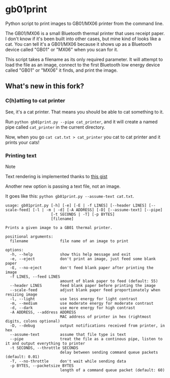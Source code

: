 # gb01print

Python script to print images to GB01/MX06 printer from the command line.

The GB01/MX06 is a small Bluetooth thermal printer that uses receipt paper. 
I don't know if it's been built into other cases, but mine kind of looks like a cat.
You can tell it's a GB01/MX06 because it shows up as a Bluetooth device called "GB01" or "MX06" when you scan for it.

This script takes a filename as its only required parameter. 
It will attempt to load the file as an image, 
connect to the first Bluetooth low energy device called "GB01" or "MX06" it finds,
and print the image.

## What's new in this fork?

### C(h)atting to cat printer

See, it's a cat printer. That means you should be able to cat something to it.

Run `python gb01print.py --pipe cat_printer`, and it will create a named pipe called `cat_printer` in the current directory.

Now, when you go `cat cat.txt > cat_printer` you cat to cat printer and it prints your cats!

### Printing text

> [!NOTE]
> Text rendering is implemented thanks to [this gist](https://gist.github.com/mpomery/6514e521d3d03abce697409609978ede)

Another new option is passing a text file, not an image.

It goes like this: `python gb01print.py --assume-text cat.txt`.



    usage: gb01print.py [-h] [-e] [-E | -f LINES] [--header LINES] [--scale-feed] [-l | -m | -d] [-A ADDRESS] [-D] [--assume-text] [--pipe]
                        [-t SECONDS | -T] [-p BYTES]
                        [filename]

    Prints a given image to a GB01 thermal printer.

    positional arguments:
      filename              file name of an image to print

    options:
      -h, --help            show this help message and exit
      -e, --eject           don't print an image, just feed some blank paper
      -E, --no-eject        don't feed blank paper after printing the image
      -f LINES, --feed LINES
                            amount of blank paper to feed (default: 55)
      --header LINES        feed blank paper before printing the image
      --scale-feed          adjust blank paper feed proportionately when resizing image
      -l, --light           use less energy for light contrast
      -m, --medium          use moderate energy for moderate contrast
      -d, --dark            use more energy for high contrast
      -A ADDRESS, --address ADDRESS
                            MAC address of printer in hex (rightmost digits, colons optional)
      -D, --debug           output notifications received from printer, in hex
      --assume-text         assume that file type is text
      --pipe                treat the file as a continous pipe, listen to it and output everything to printer
      -t SECONDS, --throttle SECONDS
                            delay between sending command queue packets (default: 0.01)
      -T, --no-throttle     don't wait while sending data
      -p BYTES, --packetsize BYTES
                            length of a command queue packet (default: 60)
